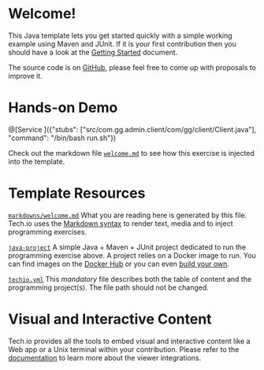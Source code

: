 # Welcome!

This Java template lets you get started quickly with a simple working example using Maven and JUnit. If it is your first contribution then you should have a look at the [Getting Started](https://tech.io/doc/getting-started-create-playground) document.


The source code is on [GitHub](https://github.com/TechDotIO/java-template), please feel free to come up with proposals to improve it.

# Hands-on Demo

@[Service ]({"stubs": ["src/com.gg.admin.client/com/gg/client/Client.java"], "command": "/bin/bash run.sh"})

Check out the markdown file [`welcome.md`](https://github.com/TechDotIO/java-template/blob/master/markdowns/welcome.md) to see how this exercise is injected into the template.

# Template Resources

[`markdowns/welcome.md`](https://github.com/TechDotIO/java-template/blob/master/markdowns/welcome.md)
What you are reading here is generated by this file. Tech.io uses the [Markdown syntax](https://tech.io/doc/reference-markdowns) to render text, media and to inject programming exercises.


[`java-project`](https://github.com/TechDotIO/java-template/tree/master/java-project)
A simple Java + Maven + JUnit project dedicated to run the programming exercise above. A project relies on a Docker image to run. You can find images on the [Docker Hub](https://hub.docker.com/explore/) or you can even [build your own](https://tech.io/doc/reference-runner).


[`techio.yml`](https://github.com/TechDotIO/java-template/blob/master/techio.yml)
This *mandatory* file describes both the table of content and the programming project(s). The file path should not be changed.


# Visual and Interactive Content

Tech.io provides all the tools to embed visual and interactive content like a Web app or a Unix terminal within your contribution. Please refer to the [documentation](https://tech.io/doc) to learn more about the viewer integrations.
